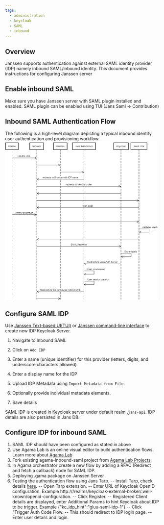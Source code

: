 ```yaml
---
tags:
  - administration
  - keycloak
  - SAML
  - inbound
---
```


## Overview
Janssen supports authentication against external SAML identity provider (IDP) namely inbound SAML/inbound identity.
This document provides instructions for configuring Janssen server


## Enable inbound SAML
Make sure you have Janssen server with SAML plugin installed and enabled. SAML plugin can be enabled using TUI (Jans Saml -> Contribution)

## Inbound SAML Authentication Flow

The following is a high-level diagram depicting a typical inbound identity user authentication and provisioning workflow.
![](../../assets/inbound-saml-flow.png)

## Configure SAML IDP
Use [Janssen Text-based UI(TUI)](../config-guide/config-tools/jans-tui/README.md) or [Janssen command-line interface](../config-guide/config-tools/jans-cli/README.md) to create new IDP Keycloak Server.
1. Navigate to Inbound SAML

1. Click on `Add IDP`

1. Enter a name (unique identifier) for this provider (letters, digits, and underscore characters allowed).

1. Enter a display name for the IDP

1. Upload IDP Metadata  using `Import Metadata from File`.

1. Optionally provide individual metadata elements.

1. Save details

SAML IDP is created in Keycloak server under default realm ,`jans-api`. IDP details are also persisted in Jans DB.


## Configure IDP for inbound SAML 
1. SAML IDP should have been configured as stated in above
1. Use Agama Lab is an online visual editor to build authentication flows. Learn more about [Agama Lab](../../admin/developer/agama/quick-start-using-agama-lab.md)
1. Fork existing agama-inbound-saml project from [Agama Lab Projects](https://agama-lab.gluu.org/landing-page/)
1. In Agama orchestrator create a new flow by adding a RFAC (Redirect and fetch a callback) node for SAML IDP.
1. Deploying .gama package on Janssen Server 
1. Testing the authentication flow using Jans Tarp.
-- Install Tarp, check details [here](https://github.com/JanssenProject/jans/blob/main/demos/jans-tarp/README.md).
-- Open Tarp extension.
-- Enter URL of Keycloak OpenID configuration. Example http:///realms/keycloak-external-broker/.well-known/openid-configuration.
-- Click Register.
-- Registered Client details are displayed, enter Additional Params to hint Keycloak about IDP to be trigger. Example {"kc_idp_hint":"gluu-saml-idp-1"}
--  Click "Trigger Auth Code Flow.
-- This should redirect to IDP login page.
-- Enter user details and login.



